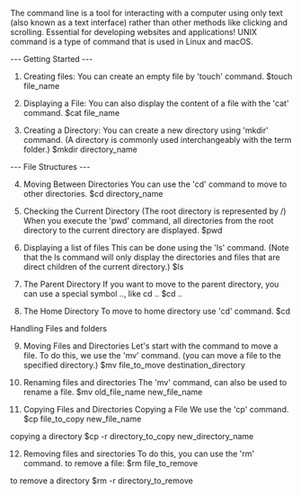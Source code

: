 The command line is a tool for interacting with a computer using only text (also known as a text interface) rather than other methods like clicking and scrolling. 
Essential for developing websites and applications!
UNIX command is a type of command that is used in Linux and macOS.

--- Getting Started ---

1. Creating files:
You can create an empty file by 'touch' command.
    $touch file_name
    
2. Displaying a File:
You can also display the content of a file with the 'cat' command.
    $cat file_name
    
3. Creating a Directory:
You can create a new directory using 'mkdir' command.
(A directory is commonly used interchangeably with the term folder.)
    $mkdir directory_name
    
--- File Structures ---
    
4. Moving Between Directories
You can use the 'cd' command to move to other directories.
    $cd directory_name
    
5. Checking the Current Directory
(The root directory is represented by /)
When you execute the 'pwd' command, all directories from the root directory to the current directory are displayed.
    $pwd
    
6. Displaying a list of files
This can be done using the 'ls' command.
(Note that the ls command will only display the directories and files that are direct children of the current directory.)
    $ls
    
7. The Parent Directory
If you want to move to the parent directory, you can use a special symbol .., like cd ..
    $cd ..
    
8. The Home Directory
To move to home directory use 'cd' command.
    $cd
    
Handling Files and folders
    
9. Moving Files and Directories
Let's start with the command to move a file.
To do this, we use the 'mv' command.
(you can move a file to the specified directory.)
    $mv file_to_move destination_directory
    
10. Renaming files and directories
The 'mv' command, can also be used to rename a file.
    $mv old_file_name new_file_name
    
11. Copying Files and Directories
Copying a File
We use the 'cp' command.
    $cp file_to_copy new_file_name
    
copying a directory
    $cp -r directory_to_copy new_directory_name
    
12. Removing files and sirectories
To do this, you can use the 'rm' command.
to remove a file:
    $rm file_to_remove
    
to remove a directory
    $rm -r directory_to_remove
